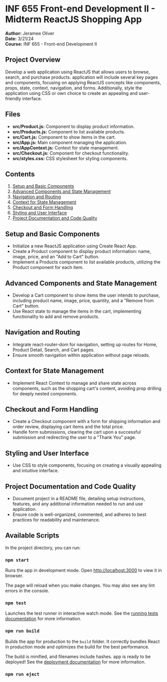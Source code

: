 # INF 655 Front-end Development II - Midterm ReactJS Shopping App

**Author:** Jeramee Oliver  
**Date:** 3/21/24  
**Course:** INF 655 - Front-end Development II

## Project Overview

Develop a web application using ReactJS that allows users to browse, search, and purchase products.  application will include several key pages and components, focusing on applying ReactJS concepts like components, props, state, context, navigation, and forms. Additionally, style the application using CSS or  own choice to create an appealing and user-friendly interface.

## Files

- **src/Product.js:** Component to display product information.
- **src/Products.js:** Component to list available products.
- **src/Cart.js:** Component to show items in the cart.
- **src/App.js:** Main component managing the application.
- **src/AppContext.js:** Context for state management.
- **src/Checkout.js:** Component for checkout functionality.
- **src/styles.css:** CSS stylesheet for styling components.

## Contents

1. [Setup and Basic Components](#setup-and-basic-components)
2. [Advanced Components and State Management](#advanced-components-and-state-management)
3. [Navigation and Routing](#navigation-and-routing)
4. [Context for State Management](#context-for-state-management)
5. [Checkout and Form Handling](#checkout-and-form-handling)
6. [Styling and User Interface](#styling-and-user-interface)
7. [Project Documentation and Code Quality](#project-documentation-and-code-quality)

## Setup and Basic Components

- Initialize a new ReactJS application using Create React App.
- Create a Product component to display product information: name, image, price, and an "Add to Cart" button.
- Implement a Products component to list available products, utilizing the Product component for each item.

## Advanced Components and State Management

- Develop a Cart component to show items the user intends to purchase, including product name, image, price, quantity, and a "Remove from Cart" button.
- Use React state to manage the items in the cart, implementing functionality to add and remove products.

## Navigation and Routing

- Integrate react-router-dom for navigation, setting up routes for  Home, Product Detail, Search, and Cart pages.
- Ensure smooth navigation within  application without page reloads.

## Context for State Management

- Implement React Context to manage and share state across components, such as the shopping cart's content, avoiding prop drilling for deeply nested components.

## Checkout and Form Handling

- Create a Checkout component with a form for shipping information and order review, displaying cart items and the total price.
- Handle form submissions, clearing the cart upon a successful submission and redirecting the user to a "Thank You" page.

## Styling and User Interface

- Use CSS to style  components, focusing on creating a visually appealing and intuitive interface.

## Project Documentation and Code Quality

- Document  project in a README file, detailing setup instructions, features, and any additional information needed to run and use  application.
- Ensure  code is well-organized, commented, and adheres to best practices for readability and maintenance.

## Available Scripts

In the project directory, you can run:

### `npm start`

Runs the app in development mode. Open [http://localhost:3000](http://localhost:3000) to view it in  browser.

The page will reload when you make changes. You may also see any lint errors in the console.

### `npm test`

Launches the test runner in interactive watch mode. See the [running tests documentation](https://facebook.github.io/create-react-app/docs/running-tests) for more information.

### `npm run build`

Builds the app for production to the `build` folder. It correctly bundles React in production mode and optimizes the build for the best performance.

The build is minified, and filenames include hashes.  app is ready to be deployed! See the [deployment documentation](https://facebook.github.io/create-react-app/docs/deployment) for more information.

### `npm run eject`
